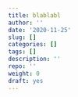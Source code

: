 ```yaml
---
title: blablabl
author: ''
date: '2020-11-25'
slug: []
categories: []
tags: []
description: ''
repo: ''
weight: 0
draft: yes
---
```

